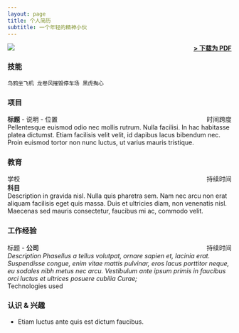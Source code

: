 ```yaml
---
layout: page
title: 个人简历
subtitle: 一个年轻的精神小伙
---
```

<img src="{{ '/assets/img/pudhina.jpg' | prepend: site.baseurl }}" id="about-img">
<span style="float: right; "><a href="{{ '/assets/resume.pdf' | prepend: site.baseurl }}"><strong>> 下载为 PDF</strong></a> </span>
<br>

### 技能
``` 乌鸦坐飞机 龙卷风摧毁停车场 黑虎掏心 ```  

### 项目
**标题** - 说明 - 位置 <span style="float: right; ">时间跨度</span>  
Pellentesque euismod odio nec mollis rutrum. Nulla facilisi. In hac habitasse platea dictumst. Etiam facilisis velit velit, id dapibus lacus bibendum nec. Proin euismod tortor non nunc luctus, ut varius mauris tristique.  

### 教育

学校 <span style="float: right; ">持续时间</span>  
**科目**  
Description in gravida nisl. Nulla quis pharetra sem. Nam nec arcu non erat aliquam facilisis eget quis massa. Duis et ultricies diam, non venenatis nisl. Maecenas sed mauris consectetur, faucibus mi ac, commodo velit.  
  
### 工作经验

标题 - **公司** <span style="float: right; ">持续时间</span>  
_Description Phasellus a tellus volutpat, ornare sapien et, lacinia erat. Suspendisse congue, enim vitae mattis pulvinar, eros lacus porttitor neque, eu sodales nibh metus nec arcu. Vestibulum ante ipsum primis in faucibus orci luctus et ultrices posuere cubilia Curae;_  
Technologies used  

### 认识 & 兴趣

- Etiam luctus ante quis est dictum faucibus.
